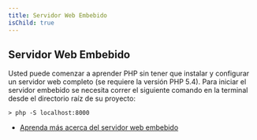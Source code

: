 ```yaml
---
title: Servidor Web Embebido
isChild: true
---
```


## Servidor Web Embebido

Usted puede comenzar a aprender PHP sin tener que instalar y configurar un servidor web completo (se requiere la versión PHP 5.4). Para iniciar el servidor embebido se necesita correr el siguiente comando en la terminal desde el directorio raíz de su proyecto:

    > php -S localhost:8000

* [Aprenda más acerca del servidor web embebido][cli-server]

[cli-server]: http://www.php.net/manual/es/features.commandline.webserver.php
